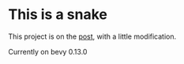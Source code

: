 # This is a snake

This project is on the [post](https://mbuffett.com/posts/bevy-snake-tutorial/ "Creating a Snake Clone in Rust, with Bevy"), with a little modification.

Currently on bevy 0.13.0